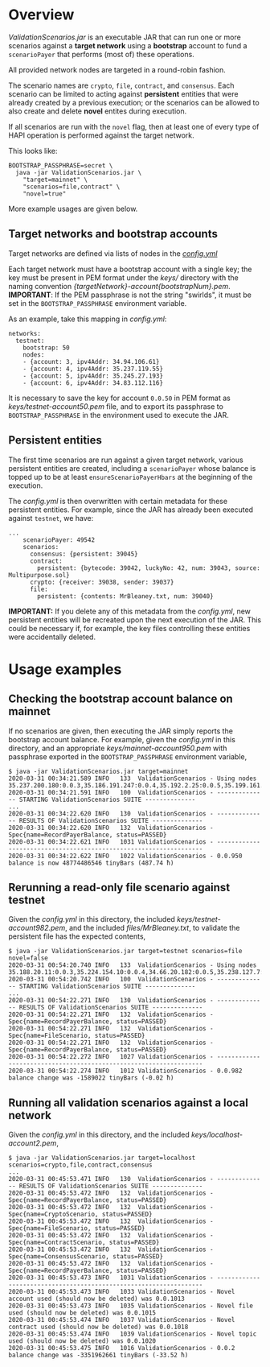 # Overview

_ValidationScenarios.jar_ is an executable JAR that can run one or more scenarios
against a **target network** using a **bootstrap** account to fund a `scenarioPayer`
that performs (most of) these operations.

All provided network nodes are targeted in a round-robin fashion.

The scenario names are `crypto`, `file`, `contract`, and `consensus`. Each
scenario can be limited to acting against **persistent** entities that were already
created by a previous execution; or the scenarios can be allowed to also create
and delete **novel** entites during execution.

If all scenarios are run with the `novel` flag, then at least one of every type
of HAPI operation is performed against the target network.

This looks like:

```
BOOTSTRAP_PASSPHRASE=secret \
  java -jar ValidationScenarios.jar \
    "target=mainnet" \
    "scenarios=file,contract" \
    "novel=true"
```

More example usages are given below.

## Target networks and bootstrap accounts

Target networks are defined via lists of nodes in the [_config.yml_](../devops-utils/validation-scenarios/config.yml)

Each target network must have a bootstrap account with a single key; the key must
be present in PEM format under the _keys/_ directory with the naming convention
_\{targetNetwork\}-account\{bootstrapNum\}.pem_. **IMPORTANT**: If the PEM passphrase
is not the string "swirlds", it must be set in the `BOOTSTRAP_PASSPHRASE` environment
variable.

As an example, take this mapping in _config.yml_:

```
networks:
  testnet:
    bootstrap: 50
    nodes:
    - {account: 3, ipv4Addr: 34.94.106.61}
    - {account: 4, ipv4Addr: 35.237.119.55}
    - {account: 5, ipv4Addr: 35.245.27.193}
    - {account: 6, ipv4Addr: 34.83.112.116}
```

It is necessary to save the key for account `0.0.50` in PEM format as
_keys/testnet-account50.pem_ file, and to export its passphrase to `BOOTSTRAP_PASSPHRASE`
in the environment used to execute the JAR.

## Persistent entities

The first time scenarios are run against a given target network,
various persistent entities are created, including a `scenarioPayer`
whose balance is topped up to be at least `ensureScenarioPayerHbars` at
the beginning of the execution.

The _config.yml_ is then overwritten with certain metadata for these persistent entities.
For example, since the JAR has already been executed against `testnet`, we have:

```
...
    scenarioPayer: 49542
    scenarios:
      consensus: {persistent: 39045}
      contract:
        persistent: {bytecode: 39042, luckyNo: 42, num: 39043, source: Multipurpose.sol}
      crypto: {receiver: 39038, sender: 39037}
      file:
        persistent: {contents: MrBleaney.txt, num: 39040}
```

**IMPORTANT:** If you delete any of this metadata from the _config.yml_, new
persistent entities will be recreated upon the next execution of the JAR. This
could be necessary if, for example, the key files controlling these entities
were accidentally deleted.

# Usage examples

## Checking the bootstrap account balance on mainnet

If no scenarios are given, then executing the JAR simply reports the bootstrap account balance.
For example, given the _config.yml_ in this directory, and an appropriate _keys/mainnet-account950.pem_
with passphrase exported in the `BOOTSTRAP_PASSPHRASE` environment variable,

```
$ java -jar ValidationScenarios.jar target=mainnet
2020-03-31 00:34:21.589 INFO   133  ValidationScenarios - Using nodes 35.237.200.180:0.0.3,35.186.191.247:0.0.4,35.192.2.25:0.0.5,35.199.161.108:0.0.6,35.203.82.240:0.0.7,35.236.5.219:0.0.8,35.197.192.225:0.0.9,35.242.233.154:0.0.10,35.240.118.96:0.0.11,35.204.86.32:0.0.12,35.234.132.107:0.0.13,35.236.2.27:0.0.14,35.228.11.53:0.0.15
2020-03-31 00:34:21.591 INFO   100  ValidationScenarios - -------------- STARTING ValidationScenarios SUITE --------------
...
2020-03-31 00:34:22.620 INFO   130  ValidationScenarios - -------------- RESULTS OF ValidationScenarios SUITE --------------
2020-03-31 00:34:22.620 INFO   132  ValidationScenarios - Spec{name=RecordPayerBalance, status=PASSED}
2020-03-31 00:34:22.621 INFO   1031 ValidationScenarios - ------------------------------------------------------------------
2020-03-31 00:34:22.622 INFO   1022 ValidationScenarios - 0.0.950 balance is now 48774486546 tinyBars (487.74 ħ)
```

## Rerunning a read-only file scenario against testnet

Given the _config.yml_ in this directory, the included _keys/testnet-account982.pem_, and
the included _files/MrBleaney.txt_, to validate the persistent file has the expected contents,

```
$ java -jar ValidationScenarios.jar target=testnet scenarios=file novel=false
2020-03-31 00:54:20.740 INFO   133  ValidationScenarios - Using nodes 35.188.20.11:0.0.3,35.224.154.10:0.0.4,34.66.20.182:0.0.5,35.238.127.7:0.0.6
2020-03-31 00:54:20.742 INFO   100  ValidationScenarios - -------------- STARTING ValidationScenarios SUITE --------------
...
2020-03-31 00:54:22.271 INFO   130  ValidationScenarios - -------------- RESULTS OF ValidationScenarios SUITE --------------
2020-03-31 00:54:22.271 INFO   132  ValidationScenarios - Spec{name=RecordPayerBalance, status=PASSED}
2020-03-31 00:54:22.271 INFO   132  ValidationScenarios - Spec{name=FileScenario, status=PASSED}
2020-03-31 00:54:22.271 INFO   132  ValidationScenarios - Spec{name=RecordPayerBalance, status=PASSED}
2020-03-31 00:54:22.272 INFO   1027 ValidationScenarios - ------------------------------------------------------------------
2020-03-31 00:54:22.274 INFO   1012 ValidationScenarios - 0.0.982 balance change was -1589022 tinyBars (-0.02 ħ)
```

## Running all validation scenarios against a local network

Given the _config.yml_ in this directory, and the included _keys/localhost-account2.pem_,

```
$ java -jar ValidationScenarios.jar target=localhost scenarios=crypto,file,contract,consensus
...
2020-03-31 00:45:53.471 INFO   130  ValidationScenarios - -------------- RESULTS OF ValidationScenarios SUITE --------------
2020-03-31 00:45:53.472 INFO   132  ValidationScenarios - Spec{name=RecordPayerBalance, status=PASSED}
2020-03-31 00:45:53.472 INFO   132  ValidationScenarios - Spec{name=CryptoScenario, status=PASSED}
2020-03-31 00:45:53.472 INFO   132  ValidationScenarios - Spec{name=FileScenario, status=PASSED}
2020-03-31 00:45:53.472 INFO   132  ValidationScenarios - Spec{name=ContractScenario, status=PASSED}
2020-03-31 00:45:53.472 INFO   132  ValidationScenarios - Spec{name=ConsensusScenario, status=PASSED}
2020-03-31 00:45:53.472 INFO   132  ValidationScenarios - Spec{name=RecordPayerBalance, status=PASSED}
2020-03-31 00:45:53.473 INFO   1031 ValidationScenarios - ------------------------------------------------------------------
2020-03-31 00:45:53.473 INFO   1033 ValidationScenarios - Novel account used (should now be deleted) was 0.0.1013
2020-03-31 00:45:53.473 INFO   1035 ValidationScenarios - Novel file used (should now be deleted) was 0.0.1015
2020-03-31 00:45:53.474 INFO   1037 ValidationScenarios - Novel contract used (should now be deleted) was 0.0.1018
2020-03-31 00:45:53.474 INFO   1039 ValidationScenarios - Novel topic used (should now be deleted) was 0.0.1020
2020-03-31 00:45:53.475 INFO   1016 ValidationScenarios - 0.0.2 balance change was -3351962661 tinyBars (-33.52 ħ)
```

